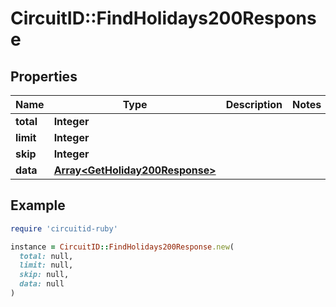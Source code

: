 # CircuitID::FindHolidays200Response

## Properties

| Name | Type | Description | Notes |
| ---- | ---- | ----------- | ----- |
| **total** | **Integer** |  |  |
| **limit** | **Integer** |  |  |
| **skip** | **Integer** |  |  |
| **data** | [**Array&lt;GetHoliday200Response&gt;**](GetHoliday200Response.md) |  |  |

## Example

```ruby
require 'circuitid-ruby'

instance = CircuitID::FindHolidays200Response.new(
  total: null,
  limit: null,
  skip: null,
  data: null
)
```

